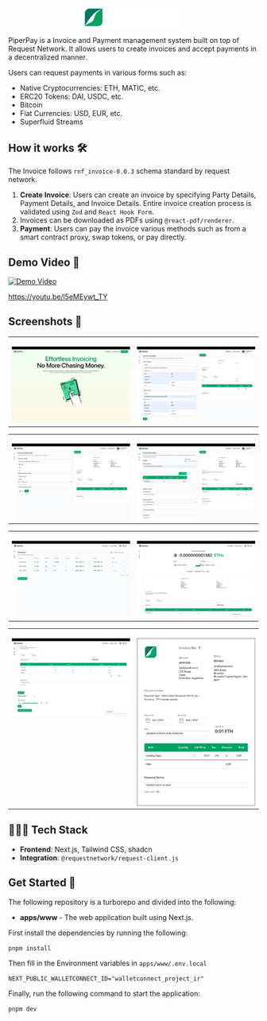 <p align="center">
<img src="./assets/logo-text.png" alt="PiperPay Logo"  width="200px"/></p>

PiperPay is a Invoice and Payment management system built on top of Request Network. It allows users to create invoices and accept payments in a decentralized manner.

Users can request payments in various forms such as:

- Native Cryptocurrencies: ETH, MATIC, etc.
- ERC20 Tokens: DAI, USDC, etc.
- Bitcoin
- Fiat Currencies: USD, EUR, etc.
- Superfluid Streams

## How it works 🛠️

The Invoice follows `rnf_invoice-0.0.3` schema standard by request network.

1. **Create Invoice**: Users can create an invoice by specifying Party Details, Payment Details, and Invoice Details. Entire invoice creation process is validated using `Zod` and `React Hook Form`.
2. Invoices can be downloaded as PDFs using `@react-pdf/renderer`.
3. **Payment**: Users can pay the invoice various methods such as from a smart contract proxy, swap tokens, or pay directly.

## Demo Video 🎥

[![Demo Video](https://img.youtube.com/vi/l5eMEywt_TY/0.jpg)](https://www.youtube.com/watch?v=l5eMEywt_TY)

https://youtu.be/l5eMEywt_TY

## Screenshots 📸

<table>
  <tr>
    <td valign="top" width="50%">
      <br>
      <img src="./assets/1.png" alt="Homepage" >
    </td>
    <td valign="top" width="50%">
      <br>
      <img src="./assets/2.png" alt="Party Details" >
    </td>
  </tr>
</table>

<table>
  <tr>
    <td valign="top" width="50%">
      <br>
            <img src="./assets/3.png" alt="Currency Information" >
    </td>
    <td valign="top" width="50%">
      <br>
            <img src="./assets/4.png" alt="Invoice Information" >
    </td>
  </tr>
</table>

<table>
  <tr>
    <td valign="top" width="50%">
      <br>
            <img src="./assets/5.png" alt="Dashboard" >
    </td>
    <td valign="top" width="50%">
      <br>
            <img src="./assets/6.png" alt="Superfluid Stream" >
    </td>
  </tr>
</table>

<table>
  <tr>
    <td valign="top" width="50%">
      <br>
            <img src="./assets/7.png" alt="ERC20 Payment" >
    </td>
    <td valign="top" width="50%">
      <br>
            <img src="./assets/8.png" alt="Invoice PDF Example" >
    </td>
  </tr>
</table>

## 🧑🏼‍💻 Tech Stack

- **Frontend**: Next.js, Tailwind CSS, shadcn
- **Integration**: `@requestnetwork/request-client.js`

## Get Started 🚀

The following repository is a turborepo and divided into the following:

- **apps/www** - The web application built using Next.js.

First install the dependencies by running the following:

```
pnpm install
```

Then fill in the Environment variables in `apps/www/.env.local`

```env
NEXT_PUBLIC_WALLETCONNECT_ID="walletconnect_project_ir"
```

Finally, run the following command to start the application:

```
pnpm dev
```
